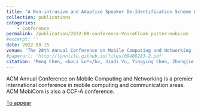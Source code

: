 ```yaml
---
title: "A Non-intrusive and Adaptive Speaker De-Identification Scheme Using Adversarial Examples"
collection: publications
catogories: 
    - conference
permalink: /publication/2022-08-conference-VoiceCloak_poster-mobicom
#excerpt: ''
date: 2022-08-15
venue: 'The 28th Annual Conference on Mobile Computing and Networking (ACM MobiCom 2022)'
#paperurl: 'http://lynnlilu.github.io/files/08486283-2.pdf'
citation: 'Meng Chen, <b>Li Lu*</b>, Jiadi Yu, Yingying Chen, Zhongjie Ba, Feng Lin, Kui Ren. &quot;A Non-intrusive and Adaptive Speaker De-Identification Scheme Using Adversarial Examples.&quot; <i>Proceedings of the 28th Annual Conference on Mobile Computing and Networking (ACM MobiCom 2022)</i>. Sydney, Australia. 2022. doi: 10.1145/3495243.3558260.'
---
```


ACM Annual Conference on Mobile Computing and Networking is a premier international conference in mobile computing and communication areas. ACM MobiCom is also a CCF-A conference. 

[To appear](https://doi.org/10.1145/3495243.3558260)

